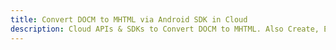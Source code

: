 ---title: Convert DOCM to MHTML via Android SDK in Clouddescription: Cloud APIs & SDKs to Convert DOCM to MHTML. Also Create, Edit & Render Microsoft Word & OpenOffice documents in the Cloud.---